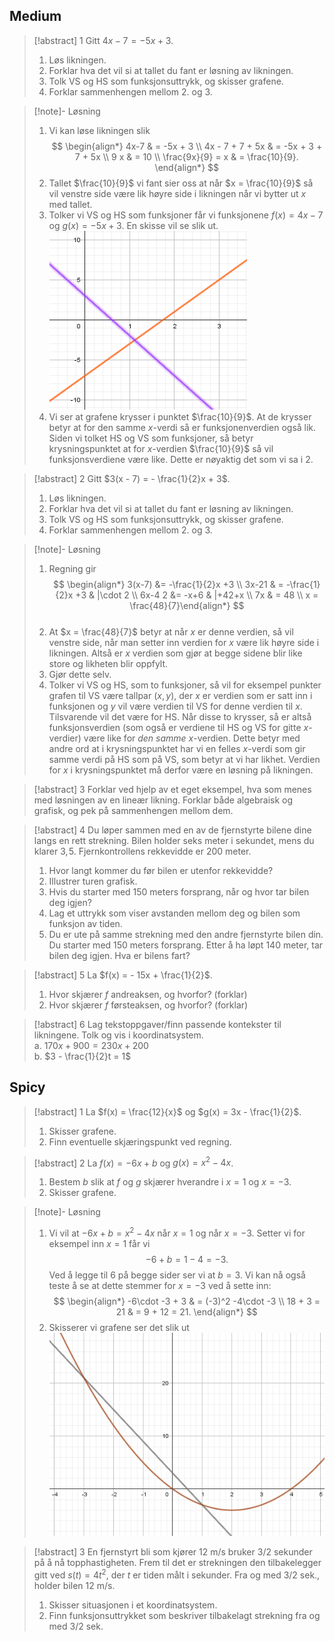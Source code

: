 ## Medium


> [!abstract] 1
> Gitt $4x - 7 = - 5x + 3$.
> 1. Løs likningen.
> 2. Forklar hva det vil si at tallet du fant er løsning av likningen.
> 3. Tolk VS og HS som funksjonsuttrykk, og skisser grafene.
> 4. Forklar sammenhengen mellom 2. og 3.

> [!note]- Løsning 
> 1. Vi kan løse likningen slik $$
> \begin{align*}   4x-7   & =   -5x + 3   \\   4x - 7 + 7 + 5x   & =   -5x + 3 + 7 + 5x   \\   9 x   & =   10   \\   \frac{9x}{9} = x    & =   \frac{10}{9}.   \end{align*}
> $$
> 1. Tallet $\frac{10}{9}$ vi fant sier oss at når $x = \frac{10}{9}$ så vil venstre side være lik høyre side i likningen når vi bytter ut $x$ med tallet.
> 2. Tolker vi VS og HS som funksjoner får vi funksjonene $f(x) = 4x-7$ og $g(x) = -5x + 3$. En skisse vil se slik ut.<br> ![](https://raw.githubusercontent.com/Andremartiny/MA-173/main/img/2023-03-27-12-06-48.png)<br>
> 3. Vi ser at grafene krysser i punktet $\frac{10}{9}$. At de krysser betyr at for den samme $x$-verdi så er funksjonenverdien også lik. Siden vi tolket HS og VS som funksjoner, så betyr krysningspunktet at for $x$-verdien $\frac{10}{9}$ så vil funksjonsverdiene være like. Dette er nøyaktig det som vi sa i 2.


> [!abstract] 2
>  Gitt $3(x - 7) = - \frac{1}{2}x + 3$.
>  1. Løs likningen.
>  2. Forklar hva det vil si at tallet du fant er løsning av likningen.
>  3.  Tolk VS og HS som funksjonsuttrykk, og skisser grafene.
>  4.  Forklar sammenhengen mellom 2. og 3.

> [!note]- Løsning 
> 1. Regning gir
>    $$
>    \begin{align*} 3(x-7) &= -\frac{1}{2}x +3 \\ 3x-21 & = -\frac{1}{2}x +3 & |\cdot 2 \\ 6x-4
>    2 &= -x+6 & |+42+x \\ 7x & = 48 \\ x = \frac{48}{7}\end{align*} $$
>     <br>
> 2. At $x = \frac{48}{7}$ betyr at når $x$ er denne verdien, så vil venstre side, når man setter inn verdien for $x$ være lik høyre side i likningen. Altså er $x$ verdien som gjør at begge sidene blir like store og likheten blir oppfylt. <br>
> 3. Gjør dette selv. <br>
> 4. Tolker vi VS og HS, som to funksjoner, så vil for eksempel punkter grafen til VS være tallpar $(x,y)$, der $x$ er verdien som er satt inn i funksjonen og $y$ vil være verdien til VS for denne verdien til $x$. Tilsvarende vil det være for HS. Når disse to krysser, så er altså funksjonsverdien (som også er verdiene til HS og VS for gitte $x$-verdier) være like for _den samme_ $x$-verdien. Dette betyr med andre ord at i krysningspunktet har vi en felles $x$-verdi som gir samme verdi på HS som på VS, som betyr at vi har likhet. Verdien for $x$ i krysningspunktet må derfor være en løsning på likningen. 

> [!abstract] 3
> Forklar ved hjelp av et eget eksempel, hva som menes med løsningen av en lineær likning. Forklar både algebraisk og grafisk, og pek på sammenhengen mellom dem.

> [!abstract] 4
> Du løper sammen med en av de fjernstyrte bilene dine langs en rett strekning. Bilen holder seks meter i sekundet, mens du klarer $3,\!5$. Fjernkontrollens rekkevidde er $200$ meter.
> 1. Hvor langt kommer du før bilen er utenfor rekkevidde?
> 2. Illustrer turen grafisk.
> 3. Hvis du starter med $150$ meters forsprang, når og hvor tar bilen deg igjen?
> 4. Lag et uttrykk som viser avstanden mellom deg og bilen som funksjon av tiden.
> 5. Du er ute på samme strekning med den andre fjernstyrte bilen din. Du starter med $150$ meters forsprang. Etter å ha løpt $140$ meter, tar bilen deg igjen. Hva er bilens fart?

> [!abstract] 5
> La $f(x) = - 15x + \frac{1}{2}$.
> 1. Hvor skjærer $f$ andreaksen, og hvorfor? (forklar)
> 2. Hvor skjærer $f$ førsteaksen, og hvorfor? (forklar)

> [!abstract] 6
> Lag tekstoppgaver/finn passende kontekster til likningene. Tolk og vis i koordinatsystem.<br>a. $170x + 900 = 230x + 200$<br>b. $3 - \frac{1}{2}t = 1$



## Spicy



> [!abstract] 1
> La $f(x) = \frac{12}{x}$ og $g(x) = 3x - \frac{1}{2}$.<br>
> 1. Skisser grafene.<br>
> 2. Finn eventuelle skjæringspunkt ved regning.

> [!abstract] 2
>  La $f(x) = - 6x + b$ og $g(x) = x^{2} - 4x$.<br>
>  1.  Bestem $b$ slik at $f$ og $g$ skjærer hverandre i $x = 1$ og $x = - 3$.<br>
>  2. Skisser grafene.

> [!note]- Løsning 
> 1. Vi vil at $-6x + b = x^2 -4x$ når $x = 1$ og når $x = -3$. Setter vi for eksempel inn $x=1$ får vi$$-6 + b = 1-4 = -3.$$Ved å legge til $6$ på begge sider ser vi at $b = 3$. Vi kan nå også teste å se at dette stemmer for $x= -3$ ved å sette inn: 
>    $$
>    \begin{align*}    -6\cdot -3 + 3    & = (-3)^2 -4\cdot -3    \\    18 + 3 = 21    & =    9 + 12 = 21.   \end{align*}   
> $$ 
> 2. Skisserer vi grafene ser det slik ut<br> ![](https://raw.githubusercontent.com/Andremartiny/MA-173/main/img/2023-03-27-12-15-21.png)<br>


> [!abstract] 3
> En fjernstyrt bli som kjører 12 m/s bruker 3/2 sekunder på å nå topphastigheten. Frem til det er strekningen den tilbakelegger gitt ved $s(t) = 4t^{2}$, der $t$ er tiden målt i sekunder. Fra og med 3/2 sek., holder bilen 12 m/s.<br>
> 1. Skisser situasjonen i et koordinatsystem.<br>
> 2. Finn funksjonsuttrykket som beskriver tilbakelagt strekning fra og med 3/2 sek.



